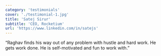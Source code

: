 ```yaml
---
category: 'testimonials'
cover: './testimonial-1.jpg'
title: 'Satej Sirur'
subtitle: 'CEO, Rocketium'
url: 'https://www.linkedin.com/in/satejs'
---
```


“Raghav finds his way out of any problem with hustle and hard work. He gets work done. He is self-motivated and fun to work with.”
